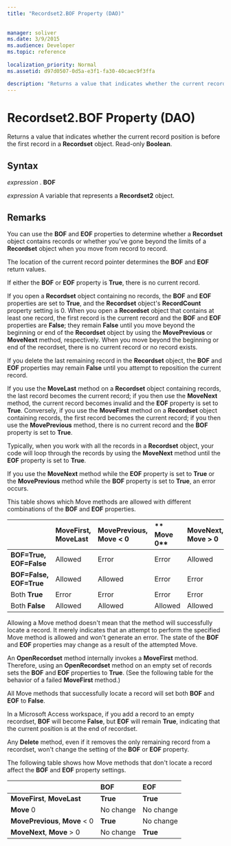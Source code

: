 ```yaml
---
title: "Recordset2.BOF Property (DAO)"
 
 
manager: soliver
ms.date: 3/9/2015
ms.audience: Developer
ms.topic: reference
  
localization_priority: Normal
ms.assetid: d97d0507-0d5a-e3f1-fa30-40caec9f3ffa

description: "Returns a value that indicates whether the current record position is before the first record in a Recordset object. Read-only Boolean ."
---
```


# Recordset2.BOF Property (DAO)

Returns a value that indicates whether the current record position is before the first record in a **Recordset** object. Read-only **Boolean**. 
  
## Syntax

 *expression*  . **BOF**
  
 *expression*  A variable that represents a **Recordset2** object. 
  
## Remarks

You can use the **BOF** and **EOF** properties to determine whether a **Recordset** object contains records or whether you've gone beyond the limits of a **Recordset** object when you move from record to record. 
  
The location of the current record pointer determines the **BOF** and **EOF** return values. 
  
If either the **BOF** or **EOF** property is **True**, there is no current record. 
  
If you open a **Recordset** object containing no records, the **BOF** and **EOF** properties are set to **True**, and the **Recordset** object's **RecordCount** property setting is 0. When you open a **Recordset** object that contains at least one record, the first record is the current record and the **BOF** and **EOF** properties are **False**; they remain **False** until you move beyond the beginning or end of the **Recordset** object by using the **MovePrevious** or **MoveNext** method, respectively. When you move beyond the beginning or end of the recordset, there is no current record or no record exists. 
  
If you delete the last remaining record in the **Recordset** object, the **BOF** and **EOF** properties may remain **False** until you attempt to reposition the current record. 
  
If you use the **MoveLast** method on a **Recordset** object containing records, the last record becomes the current record; if you then use the **MoveNext** method, the current record becomes invalid and the **EOF** property is set to **True**. Conversely, if you use the **MoveFirst** method on a **Recordset** object containing records, the first record becomes the current record; if you then use the **MovePrevious** method, there is no current record and the **BOF** property is set to **True**. 
  
Typically, when you work with all the records in a **Recordset** object, your code will loop through the records by using the **MoveNext** method until the **EOF** property is set to **True**. 
  
If you use the **MoveNext** method while the **EOF** property is set to **True** or the **MovePrevious** method while the **BOF** property is set to **True**, an error occurs. 
  
This table shows which Move methods are allowed with different combinations of the **BOF** and **EOF** properties. 
  
||**MoveFirst,          MoveLast**|**MovePrevious,          Move < 0**|**        Move 0**|**MoveNext,          Move > 0**|
|:-----|:-----|:-----|:-----|:-----|
|**BOF=True,**         **EOF=False** <br/> |Allowed  <br/> |Error  <br/> |Error  <br/> |Allowed  <br/> |
|**BOF=False,**         **EOF=True** <br/> |Allowed  <br/> |Allowed  <br/> |Error  <br/> |Error  <br/> |
|Both **True** <br/> |Error  <br/> |Error  <br/> |Error  <br/> |Error  <br/> |
|Both **False** <br/> |Allowed  <br/> |Allowed  <br/> |Allowed  <br/> |Allowed  <br/> |
   
Allowing a Move method doesn't mean that the method will successfully locate a record. It merely indicates that an attempt to perform the specified Move method is allowed and won't generate an error. The state of the **BOF** and **EOF** properties may change as a result of the attempted Move. 
  
An **OpenRecordset** method internally invokes a **MoveFirst** method. Therefore, using an **OpenRecordset** method on an empty set of records sets the **BOF** and **EOF** properties to **True**. (See the following table for the behavior of a failed **MoveFirst** method.) 
  
All Move methods that successfully locate a record will set both **BOF** and **EOF** to **False**. 
  
In a Microsoft Access workspace, if you add a record to an empty recordset, **BOF** will become **False**, but **EOF** will remain **True**, indicating that the current position is at the end of recordset. 
  
Any **Delete** method, even if it removes the only remaining record from a recordset, won't change the setting of the **BOF** or **EOF** property. 
  
The following table shows how Move methods that don't locate a record affect the **BOF** and **EOF** property settings. 
  
||**BOF**|**EOF**|
|:-----|:-----|:-----|
|**MoveFirst**, **MoveLast** <br/> |**True** <br/> |**True** <br/> |
|**Move** 0  <br/> |No change  <br/> |No change  <br/> |
|**MovePrevious**, **Move** < 0  <br/> |**True** <br/> |No change  <br/> |
|**MoveNext**, **Move** > 0  <br/> |No change  <br/> |**True** <br/> |
   


